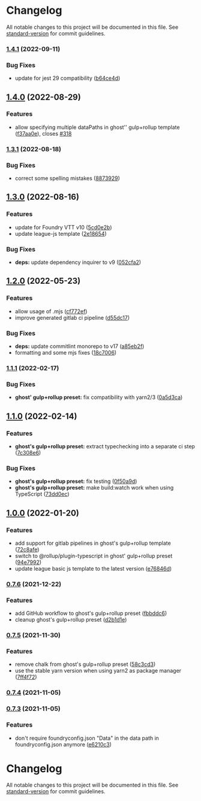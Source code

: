 # Changelog

All notable changes to this project will be documented in this file. See [standard-version](https://github.com/conventional-changelog/standard-version) for commit guidelines.

### [1.4.1](https://github.com/ghost91-/foundry-factory/compare/v1.4.0...v1.4.1) (2022-09-11)


### Bug Fixes

* update for jest 29 compatibility ([b64ce4d](https://github.com/ghost91-/foundry-factory/commit/b64ce4d3e9b0ef5ebf3fabfc431c15c4290bfcfe))

## [1.4.0](https://github.com/ghost91-/foundry-factory/compare/v1.3.1...v1.4.0) (2022-08-29)


### Features

* allow specifying multiple dataPaths in ghost'' gulp+rollup template ([f37aa0e](https://github.com/ghost91-/foundry-factory/commit/f37aa0e0ff9b16c3d304dba32a0c1994b01a7b87)), closes [#318](https://github.com/ghost91-/foundry-factory/issues/318)

### [1.3.1](https://github.com/ghost91-/foundry-factory/compare/v1.3.0...v1.3.1) (2022-08-18)


### Bug Fixes

* correct some spelling mistakes ([8873929](https://github.com/ghost91-/foundry-factory/commit/88739291e5e1d0601398bea8c208a7d3c484a9c8))

## [1.3.0](https://github.com/ghost91-/foundry-factory/compare/v1.2.0...v1.3.0) (2022-08-16)


### Features

* update for Foundry VTT v10 ([5cd0e2b](https://github.com/ghost91-/foundry-factory/commit/5cd0e2b594659d08448b0881bb9b6e418fd1b234))
* update league-js template ([2e18654](https://github.com/ghost91-/foundry-factory/commit/2e18654d6040e5feaa1779c0ca9aabd904790dc7))


### Bug Fixes

* **deps:** update dependency inquirer to v9 ([052cfa2](https://github.com/ghost91-/foundry-factory/commit/052cfa27329a237af1ad2cf2f1aee6273da26896))

## [1.2.0](https://github.com/ghost91-/foundry-factory/compare/v1.1.1...v1.2.0) (2022-05-23)


### Features

* allow usage of .mjs ([cf772ef](https://github.com/ghost91-/foundry-factory/commit/cf772ef63434d10614b2dd9b5b090f3270247e08))
* improve generated gitlab ci pipeline ([d55dc17](https://github.com/ghost91-/foundry-factory/commit/d55dc175dd958bfcdf38f3c638d523fe91f043ff))


### Bug Fixes

* **deps:** update commitlint monorepo to v17 ([a85eb2f](https://github.com/ghost91-/foundry-factory/commit/a85eb2f6ceb64f5fc39bbe2346bd873a58241f8c))
* formatting and some mjs fixes ([18c7006](https://github.com/ghost91-/foundry-factory/commit/18c7006564fa39337f0376b1b2e0b84dfae3af41))

### [1.1.1](https://github.com/ghost91-/foundry-factory/compare/v1.1.0...v1.1.1) (2022-02-17)


### Bug Fixes

* **ghost' gulp+rollup preset:** fix compatibility with yarn2/3 ([0a5d3ca](https://github.com/ghost91-/foundry-factory/commit/0a5d3caf36c5463f018ab6d5d91c74968ebf3d75))

## [1.1.0](https://github.com/ghost91-/foundry-factory/compare/v1.0.0...v1.1.0) (2022-02-14)


### Features

* **ghost's gulp+rollup preset:** extract typechecking into a separate ci step ([7c308e6](https://github.com/ghost91-/foundry-factory/commit/7c308e6c2bb931afe87d0ea16290327ccc43f505))


### Bug Fixes

* **ghost's gulp+rollup preset:** fix testing ([0f50a9d](https://github.com/ghost91-/foundry-factory/commit/0f50a9d5a1f948e30d9421ecd567488e00c654a0))
* **ghost's gulp+rollup preset:** make build:watch work when using TypeScript ([73dd0ec](https://github.com/ghost91-/foundry-factory/commit/73dd0eca2aafd92f80ed0ca17152f579169a1d71))

## [1.0.0](https://github.com/ghost91-/foundry-factory/compare/v0.7.6...v1.0.0) (2022-01-20)


### Features

* add support for gitlab pipelines in ghost's gulp+rollup template ([72c8afe](https://github.com/ghost91-/foundry-factory/commit/72c8afed7f5548f67d40b153c63f9f620d35c390))
* switch to @rollup/plugin-typescript in ghost' gulp+rollup preset ([94e7992](https://github.com/ghost91-/foundry-factory/commit/94e799223f0fed8963a3b3397e5ec7ab35e736ea))
* update league basic js template to the latest version ([e76846d](https://github.com/ghost91-/foundry-factory/commit/e76846d50f906ce12d8ad62ade6f908eac54dc01))

### [0.7.6](https://github.com/ghost91-/foundry-factory/compare/v0.7.5...v0.7.6) (2021-12-22)


### Features

* add GitHub workflow to ghost's gulp+rollup preset ([fbbddc6](https://github.com/ghost91-/foundry-factory/commit/fbbddc604f7bc02111214db2d74dcdc0294d084e))
* cleanup ghost's gulp+rollup preset ([d2b1d1e](https://github.com/ghost91-/foundry-factory/commit/d2b1d1e3d646fa170a866af8490c20b94b073adf))

### [0.7.5](https://github.com/ghost91-/foundry-factory/compare/v0.7.4...v0.7.5) (2021-11-30)


### Features

* remove chalk from ghost's gulp+rollup preset ([58c3cd3](https://github.com/ghost91-/foundry-factory/commit/58c3cd31fb6e4fe6cb38581dba306cad7d09cea8))
* use the stable yarn version when using yarn2 as package manager ([7ff4f72](https://github.com/ghost91-/foundry-factory/commit/7ff4f725300927648fbc6bb974cc2ac7fe8ef6d0))

### [0.7.4](https://github.com/ghost91-/foundry-factory/compare/v0.7.3...v0.7.4) (2021-11-05)

### [0.7.3](https://github.com/ghost91-/foundry-factory/compare/v0.7.2...v0.7.3) (2021-11-05)


### Features

* don't require foundryconfig.json "Data" in the data path in foundryconfig.json anymore ([e6210c3](https://github.com/ghost91-/foundry-factory/commit/e6210c384d7fa96d6ade74555fb01f5f6fa6bca3))

# Changelog

All notable changes to this project will be documented in this file. See [standard-version](https://github.com/conventional-changelog/standard-version) for commit guidelines.
